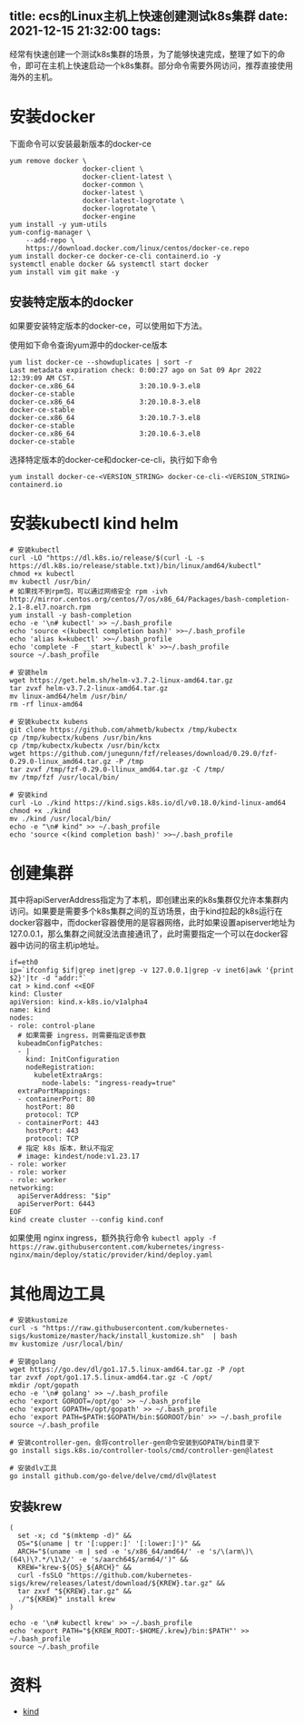 title: ecs的Linux主机上快速创建测试k8s集群
date: 2021-12-15 21:32:00
tags:
---
经常有快速创建一个测试k8s集群的场景，为了能够快速完成，整理了如下的命令，即可在主机上快速启动一个k8s集群。部分命令需要外网访问，推荐直接使用海外的主机。

# 安装docker

下面命令可以安装最新版本的docker-ce

```shell
yum remove docker \
                  docker-client \
                  docker-client-latest \
                  docker-common \
                  docker-latest \
                  docker-latest-logrotate \
                  docker-logrotate \
                  docker-engine
yum install -y yum-utils
yum-config-manager \
    --add-repo \
    https://download.docker.com/linux/centos/docker-ce.repo
yum install docker-ce docker-ce-cli containerd.io -y
systemctl enable docker && systemctl start docker
yum install vim git make -y
```
## 安装特定版本的docker

如果要安装特定版本的docker-ce，可以使用如下方法。

使用如下命令查询yum源中的docker-ce版本

```
yum list docker-ce --showduplicates | sort -r
Last metadata expiration check: 0:00:27 ago on Sat 09 Apr 2022 12:39:09 AM CST.
docker-ce.x86_64                3:20.10.9-3.el8                 docker-ce-stable
docker-ce.x86_64                3:20.10.8-3.el8                 docker-ce-stable
docker-ce.x86_64                3:20.10.7-3.el8                 docker-ce-stable
docker-ce.x86_64                3:20.10.6-3.el8                 docker-ce-stable
```

选择特定版本的docker-ce和docker-ce-cli，执行如下命令
```
yum install docker-ce-<VERSION_STRING> docker-ce-cli-<VERSION_STRING> containerd.io
```


# 安装kubectl kind helm

```
# 安装kubectl
curl -LO "https://dl.k8s.io/release/$(curl -L -s https://dl.k8s.io/release/stable.txt)/bin/linux/amd64/kubectl"
chmod +x kubectl
mv kubectl /usr/bin/
# 如果找不到rpm包，可以通过网络安全 rpm -ivh http://mirror.centos.org/centos/7/os/x86_64/Packages/bash-completion-2.1-8.el7.noarch.rpm
yum install -y bash-completion
echo -e '\n# kubectl' >> ~/.bash_profile
echo 'source <(kubectl completion bash)' >>~/.bash_profile
echo 'alias k=kubectl' >>~/.bash_profile
echo 'complete -F __start_kubectl k' >>~/.bash_profile
source ~/.bash_profile

# 安装helm
wget https://get.helm.sh/helm-v3.7.2-linux-amd64.tar.gz
tar zvxf helm-v3.7.2-linux-amd64.tar.gz
mv linux-amd64/helm /usr/bin/
rm -rf linux-amd64

# 安装kubectx kubens
git clone https://github.com/ahmetb/kubectx /tmp/kubectx
cp /tmp/kubectx/kubens /usr/bin/kns
cp /tmp/kubectx/kubectx /usr/bin/kctx
wget https://github.com/junegunn/fzf/releases/download/0.29.0/fzf-0.29.0-linux_amd64.tar.gz -P /tmp
tar zvxf /tmp/fzf-0.29.0-llinux_amd64.tar.gz -C /tmp/
mv /tmp/fzf /usr/local/bin/

# 安装kind
curl -Lo ./kind https://kind.sigs.k8s.io/dl/v0.18.0/kind-linux-amd64
chmod +x ./kind
mv ./kind /usr/local/bin/
echo -e "\n# kind" >> ~/.bash_profile
echo 'source <(kind completion bash)' >>~/.bash_profile
```

# 创建集群

其中将apiServerAddress指定为了本机，即创建出来的k8s集群仅允许本集群内访问。如果要是需要多个k8s集群之间的互访场景，由于kind拉起的k8s运行在docker容器中，而docker容器使用的是容器网络，此时如果设置apiserver地址为127.0.0.1，那么集群之间就没法直接通讯了，此时需要指定一个可以在docker容器中访问的宿主机ip地址。

```
if=eth0
ip=`ifconfig $if|grep inet|grep -v 127.0.0.1|grep -v inet6|awk '{print $2}'|tr -d "addr:"`
cat > kind.conf <<EOF
kind: Cluster
apiVersion: kind.x-k8s.io/v1alpha4
name: kind
nodes:
- role: control-plane
  # 如果需要 ingress，则需要指定该参数
  kubeadmConfigPatches:
  - |
    kind: InitConfiguration
    nodeRegistration:
      kubeletExtraArgs:
        node-labels: "ingress-ready=true"
  extraPortMappings:
  - containerPort: 80
    hostPort: 80
    protocol: TCP
  - containerPort: 443
    hostPort: 443
    protocol: TCP
  # 指定 k8s 版本，默认不指定
  # image: kindest/node:v1.23.17
- role: worker
- role: worker
- role: worker
networking:
  apiServerAddress: "$ip"
  apiServerPort: 6443
EOF
kind create cluster --config kind.conf
```

如果使用 nginx ingress，额外执行命令 `kubectl apply -f https://raw.githubusercontent.com/kubernetes/ingress-nginx/main/deploy/static/provider/kind/deploy.yaml`

# 其他周边工具

```
# 安装kustomize
curl -s "https://raw.githubusercontent.com/kubernetes-sigs/kustomize/master/hack/install_kustomize.sh"  | bash
mv kustomize /usr/local/bin/

# 安装golang
wget https://go.dev/dl/go1.17.5.linux-amd64.tar.gz -P /opt
tar zvxf /opt/go1.17.5.linux-amd64.tar.gz -C /opt/
mkdir /opt/gopath
echo -e '\n# golang' >> ~/.bash_profile
echo 'export GOROOT=/opt/go' >> ~/.bash_profile
echo 'export GOPATH=/opt/gopath' >> ~/.bash_profile
echo 'export PATH=$PATH:$GOPATH/bin:$GOROOT/bin' >> ~/.bash_profile
source ~/.bash_profile

# 安装controller-gen，会将controller-gen命令安装到GOPATH/bin目录下
go install sigs.k8s.io/controller-tools/cmd/controller-gen@latest

# 安装dlv工具
go install github.com/go-delve/delve/cmd/dlv@latest
```

## 安装krew

```
(
  set -x; cd "$(mktemp -d)" &&
  OS="$(uname | tr '[:upper:]' '[:lower:]')" &&
  ARCH="$(uname -m | sed -e 's/x86_64/amd64/' -e 's/\(arm\)\(64\)\?.*/\1\2/' -e 's/aarch64$/arm64/')" &&
  KREW="krew-${OS}_${ARCH}" &&
  curl -fsSLO "https://github.com/kubernetes-sigs/krew/releases/latest/download/${KREW}.tar.gz" &&
  tar zxvf "${KREW}.tar.gz" &&
  ./"${KREW}" install krew
)

echo -e '\n# kubectl krew' >> ~/.bash_profile
echo 'export PATH="${KREW_ROOT:-$HOME/.krew}/bin:$PATH"' >> ~/.bash_profile
source ~/.bash_profile
```

# 资料

- [kind](https://kind.sigs.k8s.io/)
